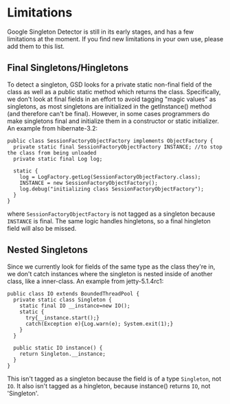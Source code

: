 # Limitations #

Google Singleton Detector is still in its early stages, and has a few limitations at the moment.  If you find new limitations in your own use, please add them to this list.

## Final Singletons/Hingletons ##

To detect a singleton, GSD looks for a private static non-final field of the class as well as a public static method which returns the class.  Specifically, we don't look at final fields in an effort to avoid tagging "magic values" as singletons, as most singletons are initialized in the getInstance() method (and therefore can't be final).  However, in some cases programmers do make singletons final and initialize them in a constructor or static initializer.  An example from hibernate-3.2:

```
public class SessionFactoryObjectFactory implements ObjectFactory {
  private static final SessionFactoryObjectFactory INSTANCE; //to stop the class from being unloaded
  private static final Log log;

  static {
    log = LogFactory.getLog(SessionFactoryObjectFactory.class);
    INSTANCE = new SessionFactoryObjectFactory();
    log.debug("initializing class SessionFactoryObjectFactory");
  }
}
```

where `SessionFactoryObjectFactory` is not tagged as a singleton because `INSTANCE` is final.  The same logic handles hingletons, so a final hingleton field will also be missed.

## Nested Singletons ##

Since we currently look for fields of the same type as the class they're in, we don't catch instances where the singleton is nested inside of another class, like a inner-class.  An example from jetty-5.1.4rc1:

```
public class IO extends BoundedThreadPool {
  private static class Singleton {
    static final IO __instance=new IO();
    static {
      try{__instance.start();}
      catch(Exception e){Log.warn(e); System.exit(1);}
    }
  }

  public static IO instance() {
    return Singleton.__instance;
  }
}
```

This isn't tagged as a singleton because the field is of a type `Singleton`, not `IO`.  It also isn't tagged as a hingleton, because instance() returns `IO`, not 'Singleton'.